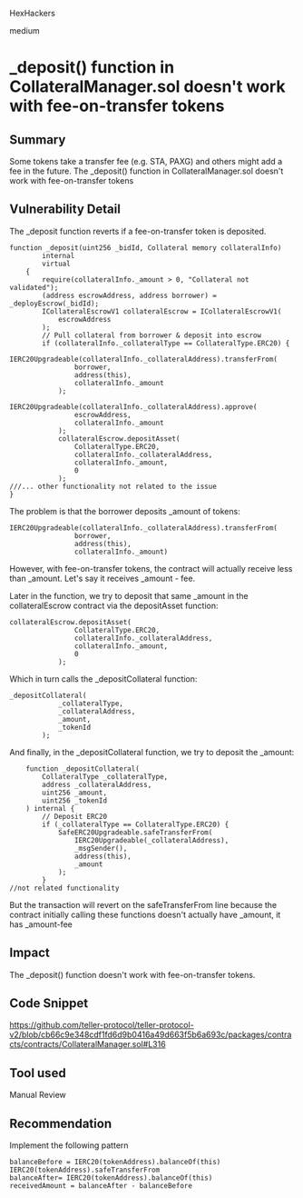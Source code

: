 HexHackers

medium

# _deposit() function in CollateralManager.sol doesn't work with fee-on-transfer tokens

## Summary
Some tokens take a transfer fee (e.g. STA, PAXG) and others might add a fee in the future. The _deposit() function in CollateralManager.sol doesn't work with fee-on-transfer tokens
## Vulnerability Detail
The _deposit function reverts if a fee-on-transfer token is deposited.
```solidity
function _deposit(uint256 _bidId, Collateral memory collateralInfo)
        internal
        virtual
    {
        require(collateralInfo._amount > 0, "Collateral not validated");
        (address escrowAddress, address borrower) = _deployEscrow(_bidId);
        ICollateralEscrowV1 collateralEscrow = ICollateralEscrowV1(
            escrowAddress
        );
        // Pull collateral from borrower & deposit into escrow
        if (collateralInfo._collateralType == CollateralType.ERC20) {
            IERC20Upgradeable(collateralInfo._collateralAddress).transferFrom(
                borrower,
                address(this),
                collateralInfo._amount
            );
            IERC20Upgradeable(collateralInfo._collateralAddress).approve(
                escrowAddress,
                collateralInfo._amount
            );
            collateralEscrow.depositAsset(
                CollateralType.ERC20,
                collateralInfo._collateralAddress,
                collateralInfo._amount,
                0
            );
///... other functionality not related to the issue
}
``` 
The problem is that the borrower deposits _amount of tokens:
```solidity
IERC20Upgradeable(collateralInfo._collateralAddress).transferFrom(
                borrower,
                address(this),
                collateralInfo._amount)
``` 
However, with fee-on-transfer tokens, the contract will actually receive less than _amount. Let's say it receives _amount - fee.

Later in the function, we try to deposit that same _amount in the collateralEscrow contract via the depositAsset function:
```solidity
collateralEscrow.depositAsset(
                CollateralType.ERC20,
                collateralInfo._collateralAddress,
                collateralInfo._amount,
                0
            );
``` 
Which in turn calls the _depositCollateral function:
```solidity
_depositCollateral(
            _collateralType,
            _collateralAddress,
            _amount,
            _tokenId
        );
``` 
And finally, in the _depositCollateral function, we try to deposit the _amount:
```solidity
    function _depositCollateral(
        CollateralType _collateralType,
        address _collateralAddress,
        uint256 _amount,
        uint256 _tokenId
    ) internal {
        // Deposit ERC20
        if (_collateralType == CollateralType.ERC20) {
            SafeERC20Upgradeable.safeTransferFrom(
                IERC20Upgradeable(_collateralAddress),
                _msgSender(),
                address(this),
                _amount
            );
        }
//not related functionality
``` 
But the transaction will revert on the safeTransferFrom line because the contract initially calling these functions doesn't actually have _amount, it has _amount-fee
## Impact
The _deposit() function doesn't work with fee-on-transfer tokens.
## Code Snippet
https://github.com/teller-protocol/teller-protocol-v2/blob/cb66c9e348cdf1fd6d9b0416a49d663f5b6a693c/packages/contracts/contracts/CollateralManager.sol#L316
## Tool used
Manual Review

## Recommendation
Implement the following pattern
```solidity
balanceBefore = IERC20(tokenAddress).balanceOf(this)
IERC20(tokenAddress).safeTransferFrom
balanceAfter= IERC20(tokenAddress).balanceOf(this)
receivedAmount = balanceAfter - balanceBefore
``` 